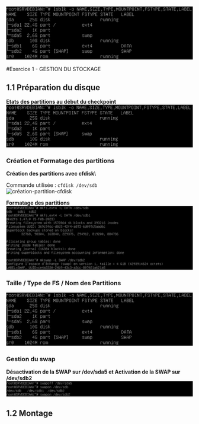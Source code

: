 ![création-partition-cfdisk](https://github.com/Tr3n4rT/TSSR-Checkpoint-1-Mathieu/blob/main/IMAGE_CHECKPOINT/taille-type-nom-partitions.png)

#Exercice 1 - GESTION DU STOCKAGE

## 1.1 Préparation du disque

__Etats des partitions au début du checkpoint__
![etat-partition-start](https://github.com/Tr3n4rT/TSSR-Checkpoint-1-Mathieu/blob/main/IMAGE_CHECKPOINT/etat-partition-lancement.png)


### Création et Formatage des partitions
__Création des partitions avec cfdisk__\

Commande utilisée : `cfdisk /dev/sdb`\
![création-partition-cfdisk](https://github.com/Tr3n4rT/TSSR-Checkpoint-1-Mathieu/blob/main/IMAGE_CHECKPOINT/création-partition-cfdisk.png)

__Formatage des partitions__
![formatage-partitions](https://github.com/Tr3n4rT/TSSR-Checkpoint-1-Mathieu/blob/main/IMAGE_CHECKPOINT/formatage-partitions.png)

### Taille / Type de FS / Nom des Partitions

![taille-type-nom-partitions](https://github.com/Tr3n4rT/TSSR-Checkpoint-1-Mathieu/blob/main/IMAGE_CHECKPOINT/taille-type-nom-partitions.png)


### Gestion du swap
__Désactivation de la SWAP sur /dev/sda5 et Activation de la SWAP sur /dev/sdb2__
![gestion-swapp](https://github.com/Tr3n4rT/TSSR-Checkpoint-1-Mathieu/blob/main/IMAGE_CHECKPOINT/gestion-swapp.png)



## 1.2 Montage
